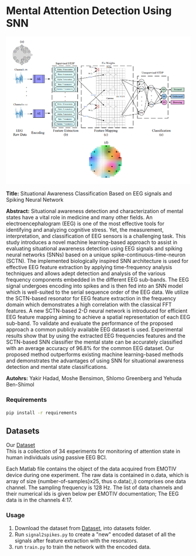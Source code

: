 # Mental Attention Detection Using SNN

![](./res/net_arch.png)

**Title:** Situational Awareness Classification Based on EEG signals
and Spiking Neural Network

**Abstract:** Situational awareness detection and characterization of mental states have a vital role in medicine and many other fields. An electroencephalogram (EEG) is one of the most effective tools for identifying and analyzing cognitive stress. Yet, the measurement, interpretation, and classification of EEG sensors is a challenging task. This study introduces a novel machine learning-based approach to assist in evaluating situational awareness detection using EEG signals and spiking neural networks (SNNs) based on a unique spike-continuous-time-neuron (SCTN). The implemented biologically inspired SNN architecture is used for effective EEG feature extraction by applying time-frequency analysis techniques and allows adept detection and analysis of the various frequency components embedded in the different EEG sub-bands. The EEG signal undergoes encoding into spikes and is then fed into an SNN model which is well-suited to the serial sequence order of the EEG data. We utilize the SCTN-based resonator for EEG feature extraction in the frequency domain which demonstrates a high correlation with the classical FFT features. A new SCTN-based 2-D neural network is introduced for efficient EEG feature mapping aiming to achieve a spatial representation of each EEG sub-band. To validate and evaluate the performance of the proposed approach a common publicly available EEG dataset is used. Experimental results show that by using the extracted EEG frequencies features and the SCTN-based SNN classifier the mental state can be accurately classified with an average accuracy of 96.8\% for the common EEG dataset. Our proposed method outperforms existing machine learning-based methods and demonstrates the advantages of using SNN for situational awareness detection and mental state classifications.

**Autohrs:** Yakir Hadad, Moshe Bensimon, Shlomo Greenberg and Yehuda Ben-Shimol 


### Requirements
```bash
pip install -r requirements
```

## Datasets
Our [Dataset](https://www.kaggle.com/datasets/inancigdem/eeg-data-for-mental-attention-state-detection)  
This is a collection of 34 experiments for monitoring of attention state in human individuals using passive EEG BCI.

Each Matlab file contains the object of the data acquired from EMOTIV device during one experiment. The raw data is contained in o.data, which is array of size {number-of-samples}x25, thus o.data(:,i) comprises one data channel. The sampling frequency is 128 Hz. The list of data channels and their numerical ids is given below per EMOTIV documentation;
The EEG data is in the channels 4:17.



### Usage
1. Download the dataset from [Dataset](https://www.kaggle.com/datasets/inancigdem/eeg-data-for-mental-attention-state-detection), into datasets folder.
2. Run `signal2spikes.py` to create a "new" encoded dataset of all the signals after feature extraction with the resonators.
3. run `train.py` to train the network with the encoded data.
